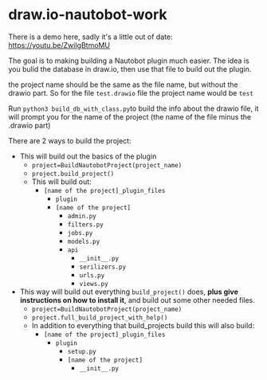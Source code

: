 # draw.io-nautobot-work

There is a demo here, sadly it's a little out of date:
https://youtu.be/ZwiIgBtmoMU

The goal is to making building a Nautobot plugin much easier.  The idea is you bulid the database in draw.io, then use that file to build out the plugin.

the project name should be the same as the file name, but without the drawio part.   So for the file `test.drawio` file the project name would be `test`

Run `python3 build_db_with_class.py`to build the info about the drawio file, it will prompt you for the name of the project (the name of the file minus the .drawio part)

There are 2 ways to build the project:

- This will build out the basics of the plugin
  - `project=BuildNautobotProject(project_name)`
  - `project.build_project()`
  - This will build out:
    - `[name of the project]_plugin_files`
      - `plugin`
       - `[name of the project]`
            - `admin.py`
            - `filters.py`
            - `jobs.py`
            - `models.py`
            - `api`
                - `__init__.py`
                - `serilizers.py`
                - `urls.py`
                - `views.py`
- This way will build out everything `build_project()` does, **plus give instructions on how to install it**, and build out some other needed files.  
  - `project=BuildNautobotProject(project_name)`
  - `project.full_build_project_with_help()`
  - In addition to everything that build_projects build this will also build:
    - `[name of the project]_plugin_files` 
      - `plugin`    
        - `setup.py`
        - `[name of the project]`
            - `__init__.py`







